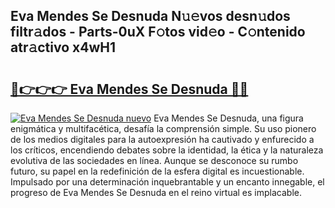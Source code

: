## Eva Mendes Se Desnuda N𝚞𝚎vos desn𝚞dos filtr𝚊dos - Parts-0uX F𝚘tos vid𝚎o - C𝚘ntenido atr𝚊ctivo x4wH1

# <h2><a href="http://mb7zwae.tromn.icu/?c=Eva+Mendes+Se+Desnuda">🔗👉👉👉 Eva Mendes Se Desnuda 🔗🔗</a></h2>

[![Eva Mendes Se Desnuda nuevo](https://i.imgur.com/pEAQMta.gif)](http://mb7zwae.tromn.icu/?c=Eva+Mendes+Se+Desnuda)
Eva Mendes Se Desnuda, una figura enigmática y multifacética, desafía la comprensión simple. Su uso pionero de los medios digitales para la autoexpresión ha cautivado y enfurecido a los críticos, encendiendo debates sobre la identidad, la ética y la naturaleza evolutiva de las sociedades en línea. Aunque se desconoce su rumbo futuro, su papel en la redefinición de la esfera digital es incuestionable. Impulsado por una determinación inquebrantable y un encanto innegable, el progreso de Eva Mendes Se Desnuda en el reino virtual es implacable.
